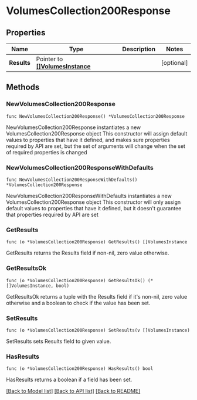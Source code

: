 # VolumesCollection200Response

## Properties

Name | Type | Description | Notes
------------ | ------------- | ------------- | -------------
**Results** | Pointer to [**[]VolumesInstance**](VolumesInstance.md) |  | [optional] 

## Methods

### NewVolumesCollection200Response

`func NewVolumesCollection200Response() *VolumesCollection200Response`

NewVolumesCollection200Response instantiates a new VolumesCollection200Response object
This constructor will assign default values to properties that have it defined,
and makes sure properties required by API are set, but the set of arguments
will change when the set of required properties is changed

### NewVolumesCollection200ResponseWithDefaults

`func NewVolumesCollection200ResponseWithDefaults() *VolumesCollection200Response`

NewVolumesCollection200ResponseWithDefaults instantiates a new VolumesCollection200Response object
This constructor will only assign default values to properties that have it defined,
but it doesn't guarantee that properties required by API are set

### GetResults

`func (o *VolumesCollection200Response) GetResults() []VolumesInstance`

GetResults returns the Results field if non-nil, zero value otherwise.

### GetResultsOk

`func (o *VolumesCollection200Response) GetResultsOk() (*[]VolumesInstance, bool)`

GetResultsOk returns a tuple with the Results field if it's non-nil, zero value otherwise
and a boolean to check if the value has been set.

### SetResults

`func (o *VolumesCollection200Response) SetResults(v []VolumesInstance)`

SetResults sets Results field to given value.

### HasResults

`func (o *VolumesCollection200Response) HasResults() bool`

HasResults returns a boolean if a field has been set.


[[Back to Model list]](../README.md#documentation-for-models) [[Back to API list]](../README.md#documentation-for-api-endpoints) [[Back to README]](../README.md)


